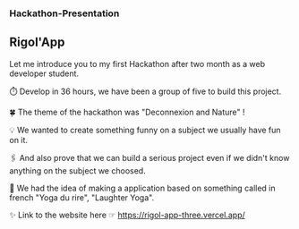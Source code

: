 ### Hackathon-Presentation

## Rigol'App

<p>Let me introduce you to my first Hackathon after two month as a web developer student.</p>

<p>⏱️ Develop in 36 hours, we have been a group of five to build this project.</p>

<p>🍀 The theme of the hackathon was "Deconnexion and Nature" !</p>

<p>💡 We wanted to create something funny on a subject we usually have fun on it.</p>

<p>🖇️ And also prove that we can build a serious project even if we didn't know anything on the subject we choosed.</p>

<p>🧘 We had the idea of making a application based on something called in french "Yoga du rire", "Laughter Yoga".</p>

<p> ✨ Link to the website here ☞ <a href="https://rigol-app-three.vercel.app/" target="_blank">https://rigol-app-three.vercel.app/</a></p>
